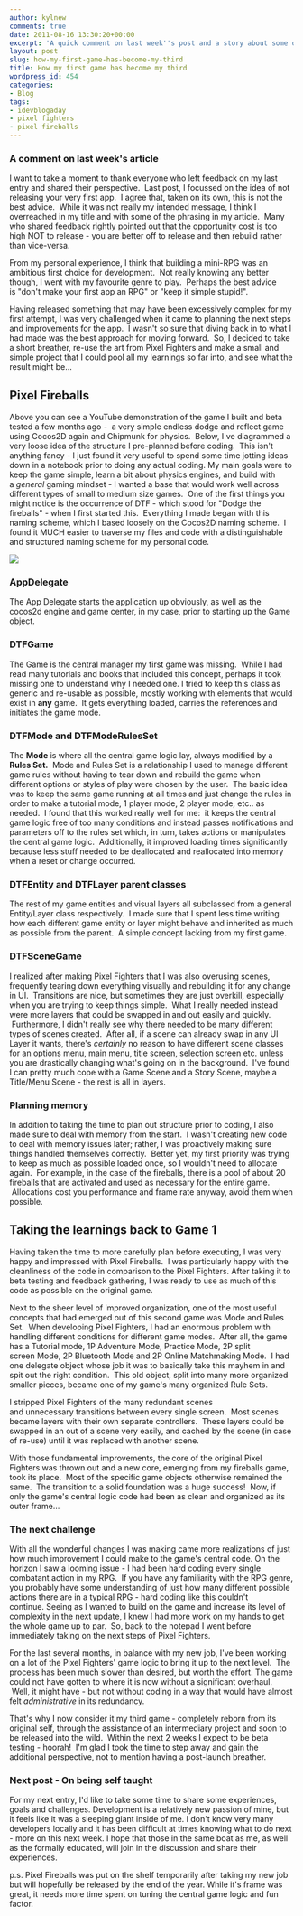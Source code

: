 ```yaml
---
author: kylnew
comments: true
date: 2011-08-16 13:30:20+00:00
excerpt: 'A quick comment on last week''s post and a story about some of my developments over the last 6 months improving my original game by trying something completely new first.  Beta testing for Pixel Fighters : Chapter Two starting within 2 weeks!'
layout: post
slug: how-my-first-game-has-become-my-third
title: How my first game has become my third
wordpress_id: 454
categories:
- Blog
tags:
- idevblogaday
- pixel fighters
- pixel fireballs
---
```


### A comment on last week's article


I want to take a moment to thank everyone who left feedback on my last entry and shared their perspective.  Last post, I focussed on the idea of not releasing your very first app.  I agree that, taken on its own, this is not the best advice.  While it was not really my intended message, I think I overreached in my title and with some of the phrasing in my article.  Many who shared feedback rightly pointed out that the opportunity cost is too high NOT to release - you are better off to release and then rebuild rather than vice-versa.

From my personal experience, I think that building a mini-RPG was an ambitious first choice for development.  Not really knowing any better though, I went with my favourite genre to play.  Perhaps the best advice is "don't make your first app an RPG" or "keep it simple stupid!".

Having released something that may have been excessively complex for my first attempt, I was very challenged when it came to planning the next steps and improvements for the app.  I wasn't so sure that diving back in to what I had made was the best approach for moving forward.  So, I decided to take a short breather, re-use the art from Pixel Fighters and make a small and simple project that I could pool all my learnings so far into, and see what the result might be...


## Pixel Fireballs



Above you can see a YouTube demonstration of the game I built and beta tested a few months ago -  a very simple endless dodge and reflect game using Cocos2D again and Chipmunk for physics.  Below, I've diagrammed a very loose idea of the structure I pre-planned before coding.  This isn't anything fancy - I just found it very useful to spend some time jotting ideas down in a notebook prior to doing any actual coding. My main goals were to keep the game simple, learn a bit about physics engines, and build with a _general_ gaming mindset - I wanted a base that would work well across different types of small to medium size games.  One of the first things you might notice is the occurrence of DTF - which stood for "Dodge the fireballs" - when I first started this.  Everything I made began with this naming scheme, which I based loosely on the Cocos2D naming scheme.  I found it MUCH easier to traverse my files and code with a distinguishable and structured naming scheme for my personal code.




[![](http://kylnew.com/wp-content/uploads/2011/08/Dodgethefireballsdiagram2.png)](http://kylnew.com/wp-content/uploads/2011/08/Dodgethefireballsdiagram2.png)





### AppDelegate


The App Delegate starts the application up obviously, as well as the cocos2d engine and game center, in my case, prior to starting up the Game object.


### DTFGame


The Game is the central manager my first game was missing.  While I had read many tutorials and books that included this concept, perhaps it took missing one to understand why I needed one. I tried to keep this class as generic and re-usable as possible, mostly working with elements that would exist in **any** game.  It gets everything loaded, carries the references and initiates the game mode.


### DTFMode and DTFModeRulesSet


The **Mode** is where all the central game logic lay, always modified by a **Rules Set.**  Mode and Rules Set is a relationship I used to manage different game rules without having to tear down and rebuild the game when different options or styles of play were chosen by the user.  The basic idea was to keep the same game running at all times and just change the rules in order to make a tutorial mode, 1 player mode, 2 player mode, etc.. as needed.  I found that this worked really well for me:  it keeps the central game logic free of too many conditions and instead passes notifications and parameters off to the rules set which, in turn, takes actions or manipulates the central game logic.  Additionally, it improved loading times significantly because less stuff needed to be deallocated and reallocated into memory when a reset or change occurred.


### DTFEntity and DTFLayer parent classes


The rest of my game entities and visual layers all subclassed from a general Entity/Layer class respectively.  I made sure that I spent less time writing how each different game entity or layer might behave and inherited as much as possible from the parent.  A simple concept lacking from my first game.


### DTFSceneGame


I realized after making Pixel Fighters that I was also overusing scenes, frequently tearing down everything visually and rebuilding it for any change in UI.  Transitions are nice, but sometimes they are just overkill, especially when you are trying to keep things simple.  What I really needed instead were more layers that could be swapped in and out easily and quickly.  Furthermore, I didn't really see why there needed to be many different types of scenes created.  After all, if a scene can already swap in any UI Layer it wants, there's _certainly_ no reason to have different scene classes for an options menu, main menu, title screen, selection screen etc. unless you are drastically changing what's going on in the background.  I've found I can pretty much cope with a Game Scene and a Story Scene, maybe a Title/Menu Scene - the rest is all in layers.


### Planning memory


In addition to taking the time to plan out structure prior to coding, I also made sure to deal with memory from the start.  I wasn't creating new code to deal with memory issues later; rather, I was proactively making sure things handled themselves correctly.  Better yet, my first priority was trying to keep as much as possible loaded once, so I wouldn't need to allocate again.  For example, in the case of the fireballs, there is a pool of about 20 fireballs that are activated and used as necessary for the entire game.  Allocations cost you performance and frame rate anyway, avoid them when possible.


## Taking the learnings back to Game 1


Having taken the time to more carefully plan before executing, I was very happy and impressed with Pixel Fireballs.  I was particularly happy with the cleanliness of the code in comparison to the Pixel Fighters. After taking it to beta testing and feedback gathering, I was ready to use as much of this code as possible on the original game.

Next to the sheer level of improved organization, one of the most useful concepts that had emerged out of this second game was Mode and Rules Set.  When developing Pixel Fighters, I had an enormous problem with handling different conditions for different game modes.  After all, the game has a Tutorial mode, 1P Adventure Mode, Practice Mode, 2P split screen Mode, 2P Bluetooth Mode and 2P Online Matchmaking Mode.  I had one delegate object whose job it was to basically take this mayhem in and spit out the right condition.  This old object, split into many more organized smaller pieces, became one of my game's many organized Rule Sets.

I stripped Pixel Fighters of the many redundant scenes and unnecessary transitions between every single screen.  Most scenes became layers with their own separate controllers.  These layers could be swapped in an out of a scene very easily, and cached by the scene (in case of re-use) until it was replaced with another scene.

With those fundamental improvements, the core of the original Pixel Fighters was thrown out and a new core, emerging from my fireballs game, took its place.  Most of the specific game objects otherwise remained the same.  The transition to a solid foundation was a huge success!  Now, if only the game's central logic code had been as clean and organized as its outer frame...


### The next challenge


With all the wonderful changes I was making came more realizations of just how much improvement I could make to the game's central code. On the horizon I saw a looming issue - I had been hard coding every single combatant action in my RPG.  If you have any familiarity with the RPG genre, you probably have some understanding of just how many different possible actions there are in a typical RPG - hard coding like this couldn't continue. Seeing as I wanted to build on the game and increase its level of complexity in the next update, I knew I had more work on my hands to get the whole game up to par.  So, back to the notepad I went before immediately taking on the next steps of Pixel Fighters.

For the last several months, in balance with my new job, I've been working on a lot of the Pixel Fighters' game logic to bring it up to the next level.  The process has been much slower than desired, but worth the effort. The game could not have gotten to where it is now without a significant overhaul.  Well, it might have - but not without coding in a way that would have almost felt _administrative_ in its redundancy.

That's why I now consider it my third game - completely reborn from its original self, through the assistance of an intermediary project and soon to be released into the wild.  Within the next 2 weeks I expect to be beta testing - hoorah!  I'm glad I took the time to step away and gain the additional perspective, not to mention having a post-launch breather.


### Next post - On being self taught


For my next entry, I'd like to take some time to share some experiences, goals and challenges. Development is a relatively new passion of mine, but it feels like it was a sleeping giant inside of me. I don't know very many developers locally and it has been difficult at times knowing what to do next - more on this next week. I hope that those in the same boat as me, as well as the formally educated, will join in the discussion and share their experiences.

p.s. Pixel Fireballs was put on the shelf temporarily after taking my new job but will hopefully be released by the end of the year. While it's frame was great, it needs more time spent on tuning the central game logic and fun factor.
